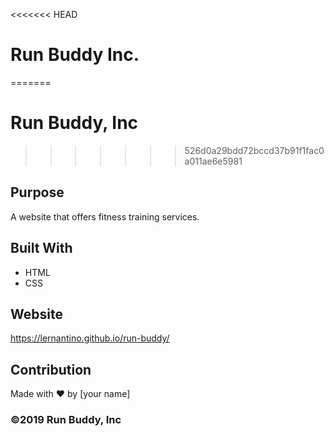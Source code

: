 <<<<<<< HEAD
# Run Buddy Inc.
=======
# Run Buddy, Inc
>>>>>>> 526d0a29bdd72bccd37b91f1fac0a011ae6e5981

## Purpose
A website that offers fitness training services. 

## Built With
* HTML
* CSS

## Website
https://lernantino.github.io/run-buddy/

## Contribution
Made with ❤️ by [your name]

### ©️2019 Run Buddy, Inc 

